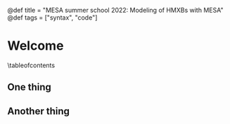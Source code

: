 @def title = "MESA summer school 2022: Modeling of HMXBs with MESA"
@def tags = ["syntax", "code"]

# Welcome

\tableofcontents <!-- you can use \toc as well -->

## One thing
## Another thing
